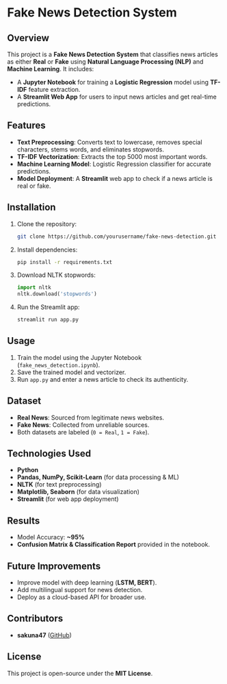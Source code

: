# Fake News Detection System

## Overview
This project is a **Fake News Detection System** that classifies news articles as either **Real** or **Fake** using **Natural Language Processing (NLP)** and **Machine Learning**. It includes:
- A **Jupyter Notebook** for training a **Logistic Regression** model using **TF-IDF** feature extraction.
- A **Streamlit Web App** for users to input news articles and get real-time predictions.

## Features
- **Text Preprocessing**: Converts text to lowercase, removes special characters, stems words, and eliminates stopwords.
- **TF-IDF Vectorization**: Extracts the top 5000 most important words.
- **Machine Learning Model**: Logistic Regression classifier for accurate predictions.
- **Model Deployment**: A **Streamlit** web app to check if a news article is real or fake.

## Installation
1. Clone the repository:
   ```bash
   git clone https://github.com/yourusername/fake-news-detection.git
   ```
2. Install dependencies:
   ```bash
   pip install -r requirements.txt
   ```
3. Download NLTK stopwords:
   ```python
   import nltk
   nltk.download('stopwords')
   ```
4. Run the Streamlit app:
   ```bash
   streamlit run app.py
   ```

## Usage
1. Train the model using the Jupyter Notebook (`fake_news_detection.ipynb`).
2. Save the trained model and vectorizer.
3. Run `app.py` and enter a news article to check its authenticity.

## Dataset
- **Real News**: Sourced from legitimate news websites.
- **Fake News**: Collected from unreliable sources.
- Both datasets are labeled (`0 = Real`, `1 = Fake`).

## Technologies Used
- **Python**
- **Pandas, NumPy, Scikit-Learn** (for data processing & ML)
- **NLTK** (for text preprocessing)
- **Matplotlib, Seaborn** (for data visualization)
- **Streamlit** (for web app deployment)

## Results
- Model Accuracy: **~95%**
- **Confusion Matrix & Classification Report** provided in the notebook.

## Future Improvements
- Improve model with deep learning (**LSTM, BERT**).
- Add multilingual support for news detection.
- Deploy as a cloud-based API for broader use.

## Contributors
- **sakuna47** ([GitHub](https://github.com/sakuna47e))

## License
This project is open-source under the **MIT License**.

